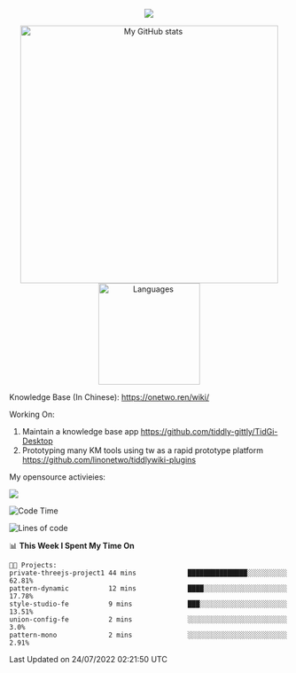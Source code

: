 <a href="https://github.com/linonetwo">
    <p align="center">
        <img src="https://github-profile-trophy.vercel.app/?username=linonetwo&column=7&theme=onedark"/>
    </p>
</a>
<a align="center" href="https://github.com/linonetwo">
  <p align="center">
    <img src="https://github-readme-stats.vercel.app/api?username=linonetwo&show_icons=true&count_private=true" alt="My GitHub stats" width="465"/>
    <img src="https://github-readme-stats.vercel.app/api/top-langs/?username=linonetwo&layout=compact&langs_count=10" alt="Languages" height="183">
  </p>
</a>

Knowledge Base (In Chinese): https://onetwo.ren/wiki/

Working On: 

1. Maintain a knowledge base app https://github.com/tiddly-gittly/TidGi-Desktop
1. Prototyping many KM tools using tw as a rapid prototype platform https://github.com/linonetwo/tiddlywiki-plugins

My opensource activieies:

![](https://visitor-badge.glitch.me/badge?page_id=linonetwo.linonetwo)

<!--START_SECTION:waka-->
![Code Time](http://img.shields.io/badge/Code%20Time-0%20secs-blue)

![Lines of code](https://img.shields.io/badge/From%20Hello%20World%20I%27ve%20Written-2%20Million%20lines%20of%20code-blue)

📊 **This Week I Spent My Time On** 

```text
🐱‍💻 Projects: 
private-threejs-project1 44 mins             ███████████████░░░░░░░░░░   62.81% 
pattern-dynamic          12 mins             ████░░░░░░░░░░░░░░░░░░░░░   17.78% 
style-studio-fe          9 mins              ███░░░░░░░░░░░░░░░░░░░░░░   13.51% 
union-config-fe          2 mins              ░░░░░░░░░░░░░░░░░░░░░░░░░   3.0% 
pattern-mono             2 mins              ░░░░░░░░░░░░░░░░░░░░░░░░░   2.91%

```


 Last Updated on 24/07/2022 02:21:50 UTC
<!--END_SECTION:waka-->
